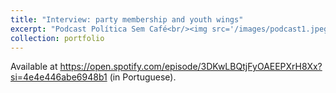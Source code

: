 ```yaml
---
title: "Interview: party membership and youth wings"
excerpt: "Podcast Política Sem Café<br/><img src='/images/podcast1.jpeg'>"
collection: portfolio
---
```


Available at https://open.spotify.com/episode/3DKwLBQtjFyOAEEPXrH8Xx?si=4e4e446abe6948b1 (in Portuguese).
